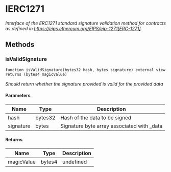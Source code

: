 # IERC1271







*Interface of the ERC1271 standard signature validation method for contracts as defined in https://eips.ethereum.org/EIPS/eip-1271[ERC-1271].*

## Methods

### isValidSignature

```solidity
function isValidSignature(bytes32 hash, bytes signature) external view returns (bytes4 magicValue)
```



*Should return whether the signature provided is valid for the provided data*

#### Parameters

| Name | Type | Description |
|---|---|---|
| hash | bytes32 | Hash of the data to be signed |
| signature | bytes | Signature byte array associated with _data |

#### Returns

| Name | Type | Description |
|---|---|---|
| magicValue | bytes4 | undefined |




